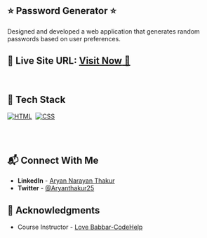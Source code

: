 ## ⭐ Password Generator ⭐

Designed and developed a web application that generates random passwords based on user preferences. 

## 📌 **Live Site URL:** <a href="https://psswrd-gnrtr.netlify.app/">**Visit Now** 🚀</a>

<br>

## 📌 Tech Stack

[![HTML](https://img.shields.io/badge/html5%20-%23E34F26.svg?&style=for-the-badge&logo=html5&logoColor=white)](https://github.com/Indra-S)&nbsp;
[![CSS](https://img.shields.io/badge/css3%20-%231572B6.svg?&style=for-the-badge&logo=css3&logoColor=white)](https://github.com/Indra-S)&nbsp;

<br>
<br>

## 📬 Connect With Me

- **LinkedIn** - [Aryan Narayan Thakur](https://www.linkedin.com/in/aryan-narayan-thakur-94106a252/)
- **Twitter** - [@Aryanthakur25](https://twitter.com/Aryanthakur25)

## 📌 Acknowledgments

- Course Instructor - [Love Babbar-CodeHelp](https://www.linkedin.com/in/love-babbar-38ab2887/)


